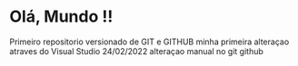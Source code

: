 # Olá, Mundo !! 
 Primeiro repositorio versionado de GIT e GITHUB
minha primeira alteraçao atraves do Visual Studio 24/02/2022
alteraçao manual no git github 

